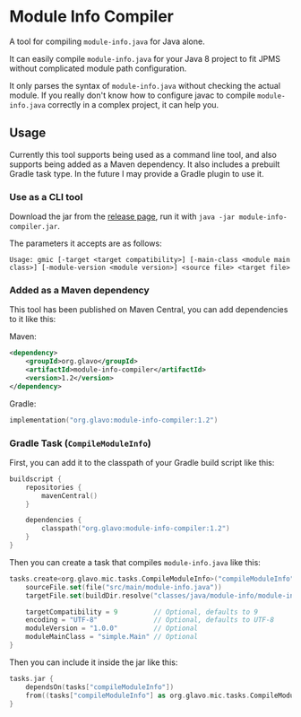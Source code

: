 # Module Info Compiler

A tool for compiling `module-info.java` for Java alone.

It can easily compile `module-info.java` for your Java 8 project to fit JPMS without complicated module path configuration.

It only parses the syntax of `module-info.java` without checking the actual module.
If you really don't know how to configure javac to compile `module-info.java` correctly in a complex project, it can help you.

## Usage

Currently this tool supports being used as a command line tool, and also supports being added as a Maven dependency.
It also includes a prebuilt Gradle task type. In the future I may provide a Gradle plugin to use it.

### Use as a CLI tool

Download the jar from the [release page](https://github.com/Glavo/GMIC/releases/),
run it with `java -jar module-info-compiler.jar`.

The parameters it accepts are as follows:

```
Usage: gmic [-target <target compatibility>] [-main-class <module main class>] [-module-version <module version>] <source file> <target file>
```

### Added as a Maven dependency

This tool has been published on Maven Central, you can add dependencies to it like this:

Maven:
```xml
<dependency>
    <groupId>org.glavo</groupId>
    <artifactId>module-info-compiler</artifactId>
    <version>1.2</version>
</dependency>
```

Gradle:

```kotlin
implementation("org.glavo:module-info-compiler:1.2")
```

### Gradle Task (`CompileModuleInfo`)

First, you can add it to the classpath of your Gradle build script like this:

```kotlin
buildscript {
    repositories {
        mavenCentral()
    }

    dependencies {
        classpath("org.glavo:module-info-compiler:1.2")
    }
}
```

Then you can create a task that compiles `module-info.java` like this:

```kotlin
tasks.create<org.glavo.mic.tasks.CompileModuleInfo>("compileModuleInfo") {
    sourceFile.set(file("src/main/module-info.java"))
    targetFile.set(buildDir.resolve("classes/java/module-info/module-info.class"))

    targetCompatibility = 9         // Optional, defaults to 9
    encoding = "UTF-8"              // Optional, defaults to UTF-8
    moduleVersion = "1.0.0"         // Optional
    moduleMainClass = "simple.Main" // Optional
}
```

Then you can include it inside the jar like this:

```kotlin
tasks.jar {
    dependsOn(tasks["compileModuleInfo"])
    from((tasks["compileModuleInfo"] as org.glavo.mic.tasks.CompileModuleInfo).targetFile)
}
```